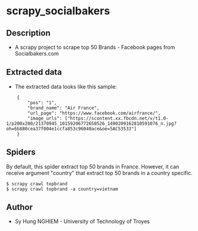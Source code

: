 # scrapy_socialbakers

## Description
* A scrapy project to scrape top 50 Brands - Facebook pages from Socialbakers.com

## Extracted data
* The extracted data looks like this sample:
```
    {
        "pos": "1",
        "brand_name": "Air France",
        "url_page": "https://www.facebook.com/airfrance/",
        "image_urls": ["https://scontent.xx.fbcdn.net/v/t1.0-1/p200x200/21370945_10159206772650526_1490209162810591076_n.jpg?oh=6b880cea37f004e1ccfa853c96040ace&oe=5AC53533"]
    }
```

## Spiders
By default, this spider extract top 50 brands in France. However, it can receive argument "country" that extract top 50 brands in a country specific.

    $ scrapy crawl topbrand
    $ scrapy crawl topbrand -a country=vietnam
    

## Author
* Sy Hung NGHIEM - University of Technology of Troyes

